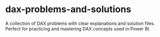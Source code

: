 # dax-problems-and-solutions
A collection of DAX problems with clear explanations and solution files. Perfect for practicing and mastering DAX concepts used in Power BI.
